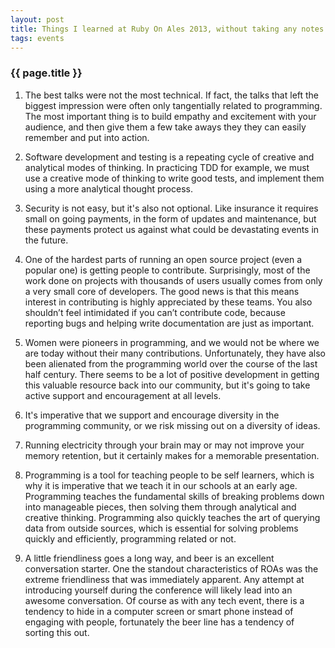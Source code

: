```yaml
---
layout: post
title: Things I learned at Ruby On Ales 2013, without taking any notes.
tags: events
---
```

### {{ page.title }}

1. The best talks were not the most technical. If fact, the talks that left the biggest impression were often only tangentially related to programming. The most important thing is to build empathy and excitement with your audience, and then give them a few take aways they they can easily remember and put into action.

2. Software development and testing is a repeating cycle of creative and analytical modes of thinking. In practicing TDD for example, we must use a creative mode of thinking to write good tests, and implement them using a more analytical thought process.

3. Security is not easy, but it's also not optional.
Like insurance it requires small on going payments, in the form of updates and maintenance, but these payments protect us against what could be devastating events in the future.

4. One of the hardest parts of running an open source project (even a popular one) is getting people to contribute. Surprisingly, most of the work done on projects with thousands of users usually comes from only a very small core of developers. The good news is that this means interest in contributing is highly appreciated by these teams. You also shouldn’t feel intimidated if you can’t contribute code, because reporting bugs and helping write documentation are just as important.

5. Women were pioneers in programming, and we would not be where we are today without their many contributions. Unfortunately, they have also been alienated from the programming world over the course of the last half century. There seems to be a lot of positive development in getting this valuable resource back into our community, but it's going to take active support and encouragement at all levels.

6. It's imperative that we support and encourage diversity in the programming community, or we risk missing out on a diversity of ideas.

7. Running electricity through your brain may or may not improve your memory retention, but it certainly makes for a memorable presentation.

8. Programming is a tool for teaching people to be self learners, which is why it is imperative that we teach it in our schools at an early age. Programming teaches the fundamental skills of breaking problems down into manageable pieces, then solving them through analytical and creative thinking. Programming also quickly teaches the art of querying data from outside sources, which is essential for solving problems quickly and efficiently, programming related or not.

9. A little friendliness goes a long way, and beer is an excellent conversation starter. One the standout characteristics of ROAs was the extreme friendliness that was immediately apparent. Any attempt at introducing yourself during the conference will likely lead into an awesome conversation. Of course as with any tech event, there is a tendency to hide in a computer screen or smart phone instead of engaging with people, fortunately the beer line has a tendency of sorting this out.
